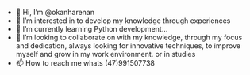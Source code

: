 - 👋 Hi, I’m @okanharenan
- 👀 I’m interested in to develop my knowledge through experiences
- 🌱 I’m currently learning Python development...
- 💞️ I’m looking to collaborate on with my knowledge, through my focus and dedication, always looking for innovative techniques, to improve myself and grow in my work environment. or in studies
- 📫 How to reach me whats (47)991507738

<!---
okanharenan/okanharenan is a ✨ special ✨ repository because its `README.md` (this file) appears on your GitHub profile.
You can click the Preview link to take a look at your changes.
--->
